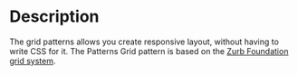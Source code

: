 # Description
The grid patterns allows you create responsive layout, without having to write CSS for it. The Patterns Grid pattern is based on the [Zurb Foundation grid system](http://foundation.zurb.com/grid.php "The Zurb foundation website").


